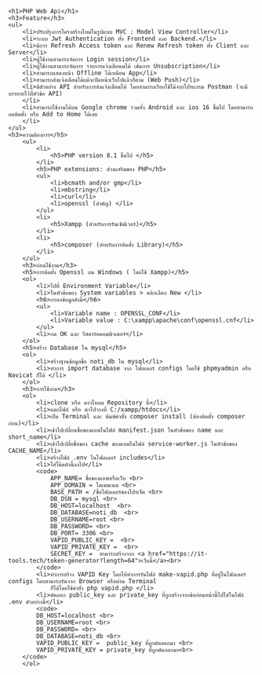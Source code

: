 
    <h1>PHP Web Api</h1>
    <h3>Feature</h3>
    <ul>
        <li>ปรับปรุงการโครงสร้างใหม่ในรูปแบบ MVC : Model View Controller</li>
        <li>ระบบ Jwt Authentication ทั้ง Frontend และ Backend.</li>
        <li>มีการ Refresh Access token และ Renew Refresh token ทั้ง Client และ Server</li>
        <li>ผู้ใช้งานสามารถจัดการ Login session</li>
        <li>ผู้ใช้งานสามารถจัดการ รายการแจ้งเตือนนได้ เช่นการ Unsubscription</li>
        <li>สามารถแสดงหน้า Offline ได้เหมือน App</li>
        <li>สามารถส่งแจ้งเตือนได้แม้จะปิดหน้าเว็บไปแล้วก็ตาม (Web Push)</li>
        <li>มีตัวอย่าง API สำหรับการส่งแจ้งเตือนให้ โดยสามารถเรียกใช้ได้จากโปรแกรม Postman (จะมีบรรยายไว้ที่หัวข้อ API)
        </li>
        <li>สามารถใช้งานได้บน Google chrome รวมทั้ง Android และ ios 16 ขึ้นไป โดยสามารถกดติดตั้ง หรือ Add to Home ได้เลย
        </li>
    </ul>
    <h3>ความต้องการ</h5>
        <ul>
            <li>
                <h5>PHP version 8.1 ขึ้นไป </h5>
            </li>
            <h5>PHP extensions: ส่วนเสริมของ PHP</h5>
            <ul>
                <li>bcmath and/or gmp</li>
                <li>mbstring</li>
                <li>curl</li>
                <li>openssl (สำคัญ) </li>
            </ul>
            <li>
                <h5>Xampp (สำหรับการรันเซิฟเวอร์)</h5>
            </li>
            <li>
                <h5>composer (สำหรับการติดตั้ง Library)</h5>
            </li>
        </ul>
        <h3>ก่อนใช้งาน</h3>
        <h5>การติดตั้ง Openssl บน Windows ( โดยใช้ Xampp)</h5>
        <ol>
            <li>ไปที่ Environment Variable</li>
            <li>ในหัวข้อของ System variables > คลิกเลือก New </li>
            <h6>กรอกข้อมูลดังนี้</h6>
            <ul>
                <li>Variable name : OPENSSL_CONF</li>
                <li>Variable value : C:\xampp\apache\conf\openssl.cnf</li>
            </ul>
            <li>กด OK และ รีสตาร์ทคอมพิวเตอร์</li>
        </ol>
        <h5>สร้าง Database ใน mysql</h5>
        <ol>
            <li>สร้างฐานข้อมูลชื่อ noti_db ใน mysql</li>
            <li>ทำการ import database จาก โฟลเดอร์ configs โดยใช้ phpmyadmin หรือ Navicat ก็ได้ </li>
        </ol>
        <h3>การใช้งาน</h3>
        <ol>
            <li>clone หรือ ดาวโหลด Repository นี้</li>
            <li>แตกไฟล์ หรือ นำไปวางที่ C:/xampp/htdocs</li>
            <li>เปิด Terminal และ พิมพ์คำสั่ง composer install (ต้องติดตั้ง composer ก่อน)</li>
            <li>เข้าไปเปลี่ยนชื่อของแอพในไฟล์ manifest.json ในหัวข้อของ name และ short_name</li>
            <li>เข้าไปเปลี่ยชื่อของ cache ของแอพในไฟล์ service-worker.js ในหัวข้อของ CACHE_NAME</li>
            <li>สร้างไฟล์ .env ในโฟลเดอร์ includes</li>
            <li>ใส่โค๊ดดังนี้ลงไป</li>
            <code>
                APP_NAME= ชื่อของแอพหรือเว็บ <br>
                APP_DOMAIN = โดเมนเนม <br>
                BASE_PATH = /ชื่อโฟลเดอร์ของโปรเจ็ค <br>
                DB_DSN = mysql <br>
                DB_HOST=localhost  <br>
                DB_DATABASE=noti_db  <br>
                DB_USERNAME=root <br>
                DB_PASSWORD= <br>
                DB_PORT= 3306 <br>
                VAPID_PUBLIC_KEY =  <br>
                VAPID_PRIVATE_KEY =  <br>
                SECRET_KEY =  สามารถสร้างจาก <a href="https://it-tools.tech/token-generator?length=64">เว็บนี้</a><br>
            </code>
            <li>ทำการสร้าง VAPID Key โดยให้ทำการรันไฟล์ make-vapid.php ที่อยู่ในโฟลเดอร์ configs โดยสามารถรันจาก Browser หรือผ่าน Terminal
                ก็ได้โดยใช้คำสั่ง php vapid.php </li>
            <li>คัดลอก public_key และ private_key ที่ถูกสร้างจากข้อก่อนหน้านี้ไปใส่ในไฟล์ .env ดัวอย่างนี้</li>
            <code>
            DB_HOST=localhost <br>
            DB_USERNAME=root <br>
            DB_PASSWORD= <br>
            DB_DATABASE=noti_db <br>
            VAPID_PUBLIC_KEY =  public_key ที่ถูกคัดลอกมา <br>
            VAPID_PRIVATE_KEY = private_key ที่ถูกคัดลอกมา<br>
        </code>
        </ol>
